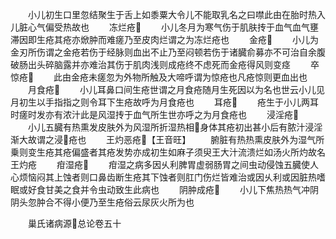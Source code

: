 <!-- { "loadSidebar": true } -->
　　小儿初生口里忽结聚生于舌上如黍粟大令儿不能取乳名之曰噤此由在胎时热入儿脏心气偏受热故也
　　冻烂疮
　　小儿冬月为寒气伤于肌肤抟于血气血气壅滞因即生疮其疮亦焮肿而难瘥乃至皮肉烂谓之为冻烂疮也
　　金疮
　　小儿为金刃所伤谓之金疮若伤于经脉则血出不止乃至闷顿若伤于诸臓俞募亦不可治自余腹破肠出头碎脑露并亦难治其伤于肌肉浅则成疮终不虑死而金疮得风则变痉
　　卒惊疮
　　此由金疮未瘥忽为外物所触及大啼呼谓为惊疮也凡疮惊则更血出也
　　月食疮
　　小儿耳鼻口间生疮世谓之月食疮随月生死因以为名也世云小儿见月初生以手指指之则令耳下生疮故呼为月食疮也
　　耳疮
　　疮生于小儿两耳时瘥时发亦有浓汁此是风湿抟于血气所生世亦呼之为月食疮也
　　浸淫疮
　　小儿五臓有热熏发皮肤外为风湿所折湿热相身体其疮初出甚小后有脓汁浸淫渐大故谓之浸疮也
　　王灼恶疮【王音旺】
　　腑脏有热热熏皮肤外为湿气所乗则变生疮其疮偏盛者其疮发势亦成初生如麻子须臾王大汁流溃烂如汤火所灼故名王灼疮
　　疳湿疮
　　疳湿之病多因乆利脾胃虚弱肠胃之间虫动侵蚀五臓使人心烦恼闷其上蚀者则口鼻齿断生疮其下蚀者则肛门伤烂皆难治或因乆利或因脏热嗜眠或好食甘美之食并令虫动致生此病也
　　阴肿成疮
　　小儿下焦热热气冲阴阴头忽肿合不得小便乃至生疮俗云尿灰火所为也














　　巢氏诸病源总论卷五十
